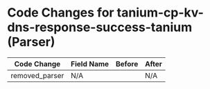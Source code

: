 # Code Changes for tanium-cp-kv-dns-response-success-tanium (Parser)

| Code Change | Field Name | Before | After |
|-------------|------------|--------|-------|
| removed_parser | N/A |  | N/A |
